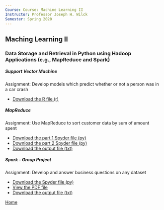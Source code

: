 ```yaml
---
Course: Course: Machine Learning II
Instructor: Professor Joseph H. Wilck
Semester: Spring 2020
---
```


## Maching Learning II
### Data Storage and Retrieval in Python using Hadoop Applications (e.g., MapReduce and Spark)

##### Support Vector Machine
Assignment: Develop models which predict whether or not a person was in a car crash
- [Download the R file (r)](M1DataAssignmentCherylNgo.R)

##### MapReduce
Assignment: Use MapReduce to sort customer data by sum of amount spent
- [Download the part 1 Spyder file (py)](Module3IndividualAssignmentP1.py)
- [Download the part 2 Spyder file (py)](Module3IndividualAssignmentP2.py)
- [Download the output file (txt)](Module3IndividualAssignmentP2.txt)

##### Spark - Group Project
Assignment: Develop and answer business questions on any dataset
- [Download the Spyder file (py)](FinalGroup3DataAssignment.py)
- [View the PDF file](M6SparkAssignment.pdf)
- [Download the output file (txt)](Module6DataAssignmentAnswer.txt)

[Home](https://cherylngo.github.io/)
